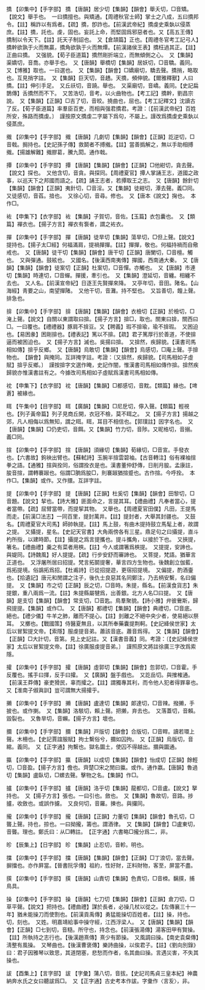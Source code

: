 <!-- { "loadSidebar": true } -->
撟	【卯集中】【手字部】	撟	【唐韻】居少切【集韻】【韻會】舉夭切，□音矯。【說文】舉手也。　一曰撟擅也。與矯通。【周禮秋官士師】掌士之八成，五曰撟邦令。【註】稱詐以有爲者。【疏】撟，卽詐也。【前漢武帝紀】撟虔史乘埶以侵蒸庶。【註】撟，託也。虔，固也。妄託上命，而堅固爲邪惡者也。又【高五王傳】撟制以令天下。【註】託天子制詔也。　又【倉頡篇】正也。【周禮冬官考工記弓人】撟幹欲孰于火而無贏，撟角欲孰于火而無燂。【前漢諸侯王表】撟枉過其正。【註】正曲曰撟。　又强貌。【荀子臣道篇】撟然剛折端立，而無傾側之心。　又【集韻】渠嬌切，音喬。亦舉手也。　又【唐韻】舉橋切【集韻】居妖切，□音驕。義同。又【博雅】取也。一曰選也。　又【集韻】【韻會】□嬌廟切，驕去聲。撟捎，略取也。互見捎字註。　又【集韻】巨天切，音趫。天撟，頻伸貌。【爾雅釋獸】人曰撟。【註】伸引手足。　又丘祅切，音蹺。舉也。　又渠廟切，音嶠。義同。【史記扁鵲傳】舌撟然而不下。　又苦浩切，音考。以火曲物也。【考工記】撟幹，劉昌宗說。　又【集韻】【正韻】□吉了切，音皎。撓曲也，屈也。【考工記釋文】沈讀古了反。【荀子臣道篇】率羣臣百吏，而相與强君撟君。考證：〔【前漢武帝紀】百姓所安，殊路而撟虔。〕　謹按原文撟虔二字屬下爲句，不屬上。謹改爲撟虔史乘埶以侵蒸庶。 

撠	【卯集中】【手字部】	撠	【唐韻】几劇切【集韻】【韻會】【正韻】訖逆切，□音戟。挶持也。【史記孫子傳】救鬬者不搏撠。【註】當善撝解之，無以手助相搏撠。【揚雄解難】撠膠葛，騰九閎。通作戟。

撢	【卯集中】【手字部】	撢	【唐韻】【集韻】【韻會】【正韻】□他紺切，貪去聲。【說文】探也。　又他含切，音貪。與探同。【周禮夏官】撢人掌誦王志，道國之政事，以巡天下之邦國而語之。【疏】誦王志者，若撢取王之志。　又【唐韻】餘針切【集韻】【韻會】【正韻】夷針切，□音淫。又【集韻】徒紺切，潭去聲。義□同。　又徒感切，音萏。揞也。　又徐心切，音尋。修也。　又【唐本《說文】掬也。　本作□。

袏	【申集下】【衣字部】	袏	【集韻】子賀切，音佐。【玉篇】衣包囊也。　又【類篇】襌衣也。【揚子方言】襌衣有袌者，謂之袏衣。

撣	【卯集中】【手字部】	撣	【唐韻】徒旱切【集韻】蕩旱切，□但上聲。【說文】提持也。【揚子太□經】何福滿肩，提禍撣撣。【註】撣撣，敬也。何福持禍而自儆戒也。　又【唐韻】徒干切【集韻】【韻會】唐干切【正韻】唐闌切，□音檀。觸也。　又與彈通。鼓絃也。　又國名。【後漢西南夷傳】撣國，西南通大秦。　又【唐韻】【集韻】【韻會】徒案切【正韻】杜案切，□音憚。亦觸也。　又【唐韻】市連切【集韻】時連切，□音蟬。撣援，牽引也。　又【集韻】澄延切，音纏。相纏不去也。　又人名。【前漢宣帝紀】日逐王先賢撣來降。　又亭年切，音田。陼名。【山海經】靑要之山，南望撣陼。　又他干切，音灘。持不堅也。　又旨善切，饘上聲。排急也。

揜	【卯集中】【手字部】	揜	【唐韻】【集韻】【韻會】衣檢切【正韻】於檢切，□淹上聲。【說文】自關以東謂取曰揜。【揚子方言】揜□，取也。關東曰揜，關西曰□。一曰覆也。【禮禮器】豚肩不揜豆。又【聘義】瑕不揜瑜，瑜不揜瑕。　又困迫也。【易困彖】困剛揜也。【禮表記】篤以不揜。【疏】君子篤厚行於善道，不使揜逼而被困迫也。　又【揚子方言】滅也。吳揚曰揜。　又揜然，疾歸貌。【漢書司馬相如傳】揜乎反鄉。　又【唐韻】烏敢切【集韻】【韻會】烏感切，□庵上聲。手揜物也。　【韻會】與掩同。互詳掩字註。考證：〔又揜然，疾歸貌。【司馬相如子虛賦】揜乎反鄉。〕　謹按揜字文選作晻，史記作闇，惟漢書司馬相如傳作揜。揜然疾歸貌亦惟漢書註有之。今據改司馬相如子虛賦爲漢書司馬相如傳。 

衴	【申集下】【衣字部】	衴	【唐韻】【集韻】□都感切，音黕。【類篇】緣也。【埤蒼】被緣也。

眲	【午集中】【目字部】	眲	【廣韻】【集韻】□尼戹切，儜入聲。【類篇】輕視也。【列子黃帝篇】列子見商丘開，衣冠不檢，莫不眲之。　又【揚子方言】揚越之郊，凡人相侮以爲無知，謂之眲。眲，耳目不相信也。【郭璞註】因字名也。　又【唐韻】【集韻】□仍吏切，音餌。又【集韻】竹力切，音陟。又昵格切，音搦。義□同。

揎	【卯集中】【手字部】	揎	【唐韻】須緣切【集韻】荀緣切，□音宣。手發衣也。【六書故】鉤袂出臂也。【蘇軾詩】玉腕半揎雲碧袖。【古音轉注】俗有裸袖揎拳之語。【通雅】揎與拴同，俗謂拴衣是也。漢書董仲舒傳，日削月朘。孟康註，朘音揎，謂轉褰踧也。俗謂□朒爲朘□，則褰踧猶揎蹙也。古作揎。今呼拴。　本作□。【集韻】或作。又作擐。互詳字註。

提	【卯集中】【手字部】	提	【唐韻】【正韻】杜奚切【集韻】【韻會】田黎切，□音題。【說文】挈也。【詩大雅】匪面命之，言提其耳。【禮曲禮】凡奉者當心，提者當帶。【疏】屈臂當帶，而提挈其物。　又舉也。【周禮夏官田僕】凡田，王提馬而走。【前漢□法志】一同百里，提封萬井。【註】提封者，大舉其封疆也。　又鼓名。【周禮夏官大司馬】師帥執提。【註】馬上鼓，有曲木提持鼓立馬髦上者，故謂之提。　又攝提，星名。【史記天官書】大角兩傍各有三星。鼎足句之曰攝提，直斗杓所指，以建時節。【註】攝提之爲言提攜也。提斗攜角，以接於下也。　又挾提，箸名。【禮曲禮】羹之有菜者用梜。【註】今人或謂箸爲梜提。　又提提，安諦也。與媞同。【詩魏風】好人提提。【疏】行步安舒而審諦也。　又菩提，梵語。猶華言正道也。　又浮屠所居曰招提。梵言拓鬬提奢，華言四方生物也。後魏創立伽藍，爲拓提境。俗譌拓爲招。【杜甫詩】已從招提遊，更宿招提境。　又偏提，酌酒壷也。【拾遺記】唐元和閒謂之注子，後仇士良惡其名同鄭注，乃去柄安繫，名曰偏提。　又【集韻】市之切【正韻】辰之切，□音時。朱提，縣名。【前漢食貨志】朱提銀，重八兩爲一流。【註】朱提縣屬犍爲，出善銀。北方人名□曰提。　又【唐韻】是支切【集韻】【韻會】常支切，□音匙。鳥羣聚貌。【詩小雅】弁彼鸒斯，歸飛提提。【集韻】或作□。　又【唐韻】都禮切【集韻】【韻會】典禮切，□音底。絕也。【禮少儀】牛羊之肺，離而不提心。【註】刲離之不絕中央少者，使易絕以祭耳。　又擲也。【戰國策】侍醫夏無且，以其所奉藥囊提荆軻。【史記絳侯世家】太后以冒絮提文帝。【索隱】服虔提音弟。蕭該音底。蕭音爲得。　又【集韻】【韻會】【正韻】□大計切，音第。見上史記註。又【漢書音義】同。考證：〔【史記絳侯世家】太后以冒絮提文帝。【註】徐廣服虔提音弟。〕　謹照原文將註徐廣三字改爲索隱。 

攉	【卯集中】【手字部】	攉	【唐韻】虛郭切【集韻】【韻會】忽郭切，□音霍。手反覆也。搖手曰揮，反手曰攉。　又【廣韻】盤手戲也。　又訖岳切。與搉榷通。【前漢王莽傳】豪吏猾民，辜而攉之。【註】謂獨專其利，而令他人犯者得罪辜也。　又【淮南子俶眞訓】豈可謂無大揚攉乎。

攋	【卯集中】【手字部】	攋	【唐韻】盧達切【集韻】郞達切，□音辣。撥攋，手披也。或作揦。　又【集韻】洛駭切，賴上聲。把攋，弃去也。　又落蓋切，音賴。毀裂也。　又魯旱切，音嬾。【揚子方言】壞也。

攌	【卯集中】【手字部】	攌	【集韻】戸版切【韻會】合版切，□音睅。讀若環上聲。木柵也。【史記賈誼服賦】拘士繫俗兮，攌如囚拘。　又【正韻】烏版切，音綰。義同。　又【正字通】拘繫也。獄名圜土，使囚不得越出。攌與圜通。

攍	【卯集中】【手字部】	攍	【唐韻】以成切【集韻】【韻會】怡成切【正韻】餘輕切，□音盈。【揚子方言】儋也。齊楚□宋之閒曰攍。或作。通作嬴。【唐韻】魯過切【集韻】盧臥切，□螺去聲。擊物之名。【集韻】作□。

攎	【卯集中】【手字部】	攎	【唐韻】洛乎切【集韻】龍都切，□音盧。【說文】拏持也。　又【揚子方言】張也。一曰引也。斂也。　又【集韻】魯故切，音路。捗攎，收斂也。或誤作攄。　又良何切，音羅。揀也。與攞同。

攏	【卯集中】【手字部】	攏	【唐韻】【正韻】力董切【集韻】【韻會】魯孔切，□聾上聲。持也，掠也。一曰拗攏，籌也。謂酒律。　又【集韻】【韻會】□盧東切，音聾。理也。鄭氏曰：从□轉註。　【正字通】六書略□攏分爲二，非。

昣	【辰集上】【日字部】	昣	【集韻】止忍切，音軫。明也。

擋	【卯集中】【手字部】	擋	【唐韻】【集韻】【韻會】【正韻】□丁浪切，當去聲。摒擋也。亦作屛當。【晉書阮孚傳】祖約，性好財，正料財物，客至，屏當不盡。

擌	【卯集中】【手字部】	擌	【唐韻】山責切【集韻】色責切，□音栜。黐擌，捕鳥具。

操	【卯集中】【手字部】	操	【唐韻】七刀切【集韻】【韻會】【正韻】倉刀切，□草平聲。【說文】把持也。【禮曲禮】謀於長者，必操几杖以從之。【左傳襄三十一年】猶未能操刀而使割也。【前漢貢禹傳】勇猛能操切百姓者。【註】操，持也。切，刻也。　又姓。明嘉靖給事中操守經，江西浮梁人。　又【唐韻】【集韻】【韻會】【正韻】□七到切，音糙。所守也，持念也。【前漢張湯傳】湯客田甲有賢操。【註】所執持之志行也。【後漢趙熹傳】熹少有節操。　又風調曰操。【南史袁粲傳】淸整有風操。　又琴曲也。【後漢曹褒傳】樂詩曲操，以俟君子。【註】《劉向別錄》曰：君子因雅琴以致思，其道閉塞，悲愁而作者，名其曲曰操。言遇災害，不失其操也。

詙	【酉集上】【言字部】	詙	【字彙】蒲八切，音拔。【史記司馬貞三皇本紀】神農納奔水氏之女曰聽詙爲□。　又【正字通】古史考本作詙。字彙作〈言叐〉，非。

